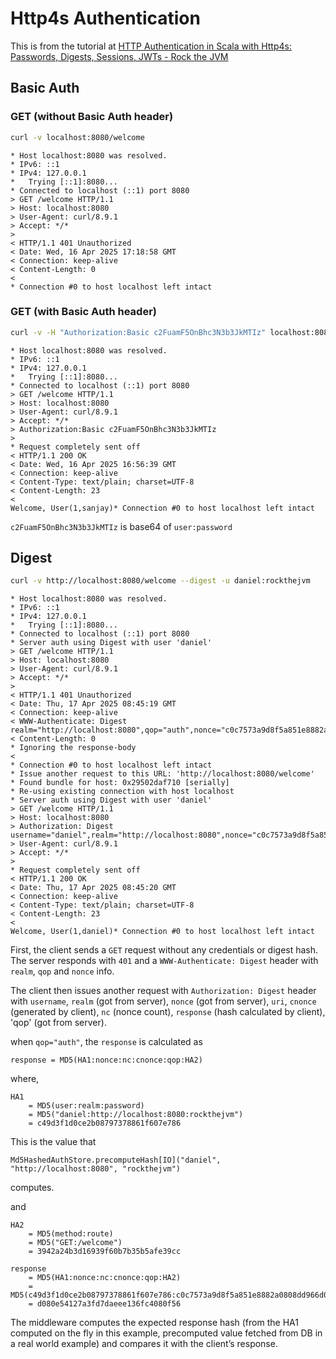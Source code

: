 # Http4s Authentication

This is from the tutorial at [HTTP Authentication in Scala with Http4s: Passwords, Digests, Sessions, JWTs - Rock the JVM](https://www.youtube.com/watch?v=DxZIuvSDvyA)

## Basic Auth

### GET (without Basic Auth header)

```bash
curl -v localhost:8080/welcome
```

```
* Host localhost:8080 was resolved.
* IPv6: ::1
* IPv4: 127.0.0.1
*   Trying [::1]:8080...
* Connected to localhost (::1) port 8080
> GET /welcome HTTP/1.1
> Host: localhost:8080
> User-Agent: curl/8.9.1
> Accept: */*
>
< HTTP/1.1 401 Unauthorized
< Date: Wed, 16 Apr 2025 17:18:58 GMT
< Connection: keep-alive
< Content-Length: 0
<
* Connection #0 to host localhost left intact
```


### GET (with Basic Auth header)

```bash
curl -v -H "Authorization:Basic c2FuamF5OnBhc3N3b3JkMTIz" localhost:8080/welcome
```

```
* Host localhost:8080 was resolved.
* IPv6: ::1
* IPv4: 127.0.0.1
*   Trying [::1]:8080...
* Connected to localhost (::1) port 8080
> GET /welcome HTTP/1.1
> Host: localhost:8080
> User-Agent: curl/8.9.1
> Accept: */*
> Authorization:Basic c2FuamF5OnBhc3N3b3JkMTIz
>
* Request completely sent off
< HTTP/1.1 200 OK
< Date: Wed, 16 Apr 2025 16:56:39 GMT
< Connection: keep-alive
< Content-Type: text/plain; charset=UTF-8
< Content-Length: 23
<
Welcome, User(1,sanjay)* Connection #0 to host localhost left intact
```

`c2FuamF5OnBhc3N3b3JkMTIz` is base64 of `user:password`

## Digest

```bash
curl -v http://localhost:8080/welcome --digest -u daniel:rockthejvm
```

```
* Host localhost:8080 was resolved.
* IPv6: ::1
* IPv4: 127.0.0.1
*   Trying [::1]:8080...
* Connected to localhost (::1) port 8080
* Server auth using Digest with user 'daniel'
> GET /welcome HTTP/1.1
> Host: localhost:8080
> User-Agent: curl/8.9.1
> Accept: */*
>
< HTTP/1.1 401 Unauthorized
< Date: Thu, 17 Apr 2025 08:45:19 GMT
< Connection: keep-alive
< WWW-Authenticate: Digest realm="http://localhost:8080",qop="auth",nonce="c0c7573a9d8f5a851e8882a0808dd966d0a9aa7d"
< Content-Length: 0
* Ignoring the response-body
<
* Connection #0 to host localhost left intact
* Issue another request to this URL: 'http://localhost:8080/welcome'
* Found bundle for host: 0x29502daf710 [serially]
* Re-using existing connection with host localhost
* Server auth using Digest with user 'daniel'
> GET /welcome HTTP/1.1
> Host: localhost:8080
> Authorization: Digest username="daniel",realm="http://localhost:8080",nonce="c0c7573a9d8f5a851e8882a0808dd966d0a9aa7d",uri="/welcome",cnonce="a35eb3a25d357aa5e6e3cc9a97013471",nc=00000001,response="d080e54127a3fd7daeee136fc4080f56",qop="auth"
> User-Agent: curl/8.9.1
> Accept: */*
>
* Request completely sent off
< HTTP/1.1 200 OK
< Date: Thu, 17 Apr 2025 08:45:20 GMT
< Connection: keep-alive
< Content-Type: text/plain; charset=UTF-8
< Content-Length: 23
<
Welcome, User(1,daniel)* Connection #0 to host localhost left intact
```

First, the client sends a `GET` request without any credentials or digest hash.
The server responds with `401` and a `WWW-Authenticate: Digest` header with `realm`, `qop` and `nonce` info.

The client then issues another request with `Authorization: Digest` header with `username`, `realm` (got from server),
`nonce` (got from server), `uri`, `cnonce` (generated by client), `nc` (nonce count), `response` (hash calculated by client), 'qop' (got from server).

when `qop="auth"`, the `response` is calculated as

```
response = MD5(HA1:nonce:nc:cnonce:qop:HA2)
```

where,

```
HA1 
    = MD5(user:realm:password) 
    = MD5("daniel:http://localhost:8080:rockthejvm") 
    = c49d3f1d0ce2b08797378861f607e786
```

This is the value that

`
Md5HashedAuthStore.precomputeHash[IO]("daniel", "http://localhost:8080", "rockthejvm")
`

computes.

and

```
HA2 
    = MD5(method:route) 
    = MD5("GET:/welcome") 
    = 3942a24b3d16939f60b7b35b5afe39cc
```

```
response 
    = MD5(HA1:nonce:nc:cnonce:qop:HA2) 
    = MD5(c49d3f1d0ce2b08797378861f607e786:c0c7573a9d8f5a851e8882a0808dd966d0a9aa7d:00000001:a35eb3a25d357aa5e6e3cc9a97013471:auth:3942a24b3d16939f60b7b35b5afe39cc)
    = d080e54127a3fd7daeee136fc4080f56
```

The middleware computes the expected response hash (from the HA1 computed on the fly in this example, precomputed value fetched from DB in a real world example) and compares it with the client’s response.